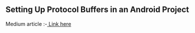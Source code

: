 ## Setting Up Protocol Buffers in an Android Project

Medium article :-[ Link here](https://medium.com/@zekromvishwa56789/setting-up-protocol-buffers-in-an-android-project-8f7bad31981f)

